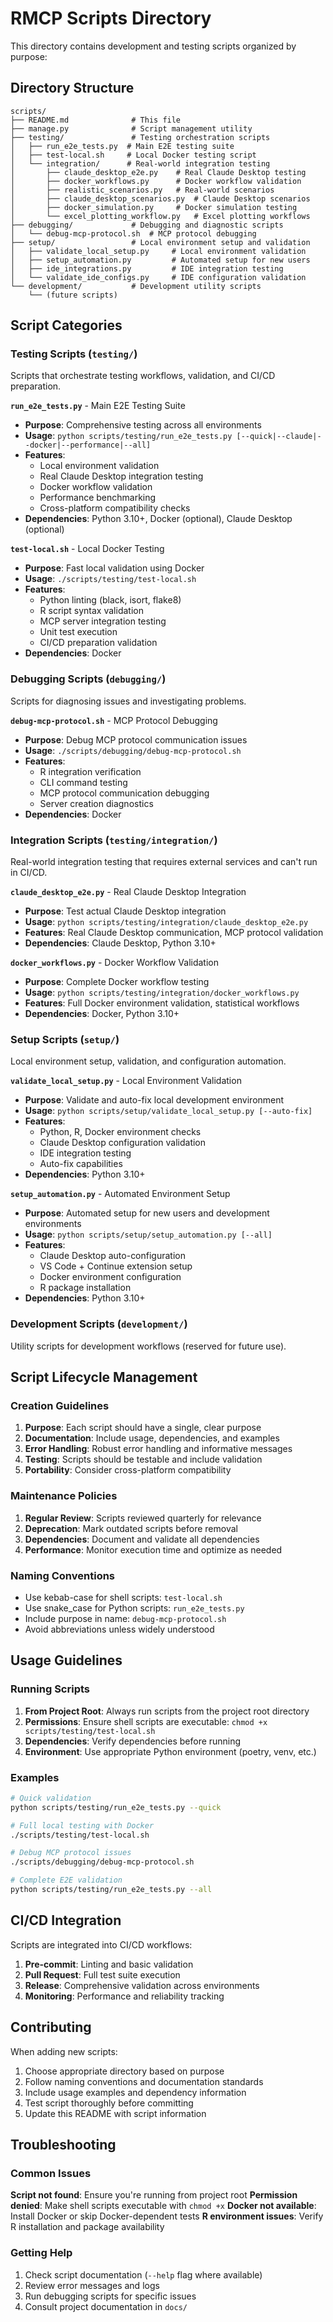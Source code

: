# RMCP Scripts Directory

This directory contains development and testing scripts organized by purpose:

## Directory Structure

```
scripts/
├── README.md              # This file
├── manage.py              # Script management utility
├── testing/               # Testing orchestration scripts
│   ├── run_e2e_tests.py  # Main E2E testing suite
│   ├── test-local.sh     # Local Docker testing script
│   └── integration/      # Real-world integration testing
│       ├── claude_desktop_e2e.py    # Real Claude Desktop testing
│       ├── docker_workflows.py      # Docker workflow validation
│       ├── realistic_scenarios.py   # Real-world scenarios
│       ├── claude_desktop_scenarios.py  # Claude Desktop scenarios
│       ├── docker_simulation.py     # Docker simulation testing
│       └── excel_plotting_workflow.py   # Excel plotting workflows
├── debugging/             # Debugging and diagnostic scripts
│   └── debug-mcp-protocol.sh  # MCP protocol debugging
├── setup/                 # Local environment setup and validation
│   ├── validate_local_setup.py     # Local environment validation
│   ├── setup_automation.py         # Automated setup for new users
│   ├── ide_integrations.py         # IDE integration testing
│   └── validate_ide_configs.py     # IDE configuration validation
└── development/           # Development utility scripts
    └── (future scripts)
```

## Script Categories

### Testing Scripts (`testing/`)

Scripts that orchestrate testing workflows, validation, and CI/CD preparation.

**`run_e2e_tests.py`** - Main E2E Testing Suite
- **Purpose**: Comprehensive testing across all environments
- **Usage**: `python scripts/testing/run_e2e_tests.py [--quick|--claude|--docker|--performance|--all]`
- **Features**:
  - Local environment validation
  - Real Claude Desktop integration testing
  - Docker workflow validation
  - Performance benchmarking
  - Cross-platform compatibility checks
- **Dependencies**: Python 3.10+, Docker (optional), Claude Desktop (optional)

**`test-local.sh`** - Local Docker Testing
- **Purpose**: Fast local validation using Docker
- **Usage**: `./scripts/testing/test-local.sh`
- **Features**:
  - Python linting (black, isort, flake8)
  - R script syntax validation
  - MCP server integration testing
  - Unit test execution
  - CI/CD preparation validation
- **Dependencies**: Docker

### Debugging Scripts (`debugging/`)

Scripts for diagnosing issues and investigating problems.

**`debug-mcp-protocol.sh`** - MCP Protocol Debugging
- **Purpose**: Debug MCP protocol communication issues
- **Usage**: `./scripts/debugging/debug-mcp-protocol.sh`
- **Features**:
  - R integration verification
  - CLI command testing
  - MCP protocol communication debugging
  - Server creation diagnostics
- **Dependencies**: Docker

### Integration Scripts (`testing/integration/`)

Real-world integration testing that requires external services and can't run in CI/CD.

**`claude_desktop_e2e.py`** - Real Claude Desktop Integration
- **Purpose**: Test actual Claude Desktop integration
- **Usage**: `python scripts/testing/integration/claude_desktop_e2e.py`
- **Features**: Real Claude Desktop communication, MCP protocol validation
- **Dependencies**: Claude Desktop, Python 3.10+

**`docker_workflows.py`** - Docker Workflow Validation  
- **Purpose**: Complete Docker workflow testing
- **Usage**: `python scripts/testing/integration/docker_workflows.py`
- **Features**: Full Docker environment validation, statistical workflows
- **Dependencies**: Docker, Python 3.10+

### Setup Scripts (`setup/`)

Local environment setup, validation, and configuration automation.

**`validate_local_setup.py`** - Local Environment Validation
- **Purpose**: Validate and auto-fix local development environment
- **Usage**: `python scripts/setup/validate_local_setup.py [--auto-fix]`
- **Features**: 
  - Python, R, Docker environment checks
  - Claude Desktop configuration validation
  - IDE integration testing
  - Auto-fix capabilities
- **Dependencies**: Python 3.10+

**`setup_automation.py`** - Automated Environment Setup
- **Purpose**: Automated setup for new users and development environments
- **Usage**: `python scripts/setup/setup_automation.py [--all]`
- **Features**:
  - Claude Desktop auto-configuration
  - VS Code + Continue extension setup
  - Docker environment configuration
  - R package installation
- **Dependencies**: Python 3.10+

### Development Scripts (`development/`)

Utility scripts for development workflows (reserved for future use).

## Script Lifecycle Management

### Creation Guidelines

1. **Purpose**: Each script should have a single, clear purpose
2. **Documentation**: Include usage, dependencies, and examples
3. **Error Handling**: Robust error handling and informative messages
4. **Testing**: Scripts should be testable and include validation
5. **Portability**: Consider cross-platform compatibility

### Maintenance Policies

1. **Regular Review**: Scripts reviewed quarterly for relevance
2. **Deprecation**: Mark outdated scripts before removal
3. **Dependencies**: Document and validate all dependencies
4. **Performance**: Monitor execution time and optimize as needed

### Naming Conventions

- Use kebab-case for shell scripts: `test-local.sh`
- Use snake_case for Python scripts: `run_e2e_tests.py`
- Include purpose in name: `debug-mcp-protocol.sh`
- Avoid abbreviations unless widely understood

## Usage Guidelines

### Running Scripts

1. **From Project Root**: Always run scripts from the project root directory
2. **Permissions**: Ensure shell scripts are executable: `chmod +x scripts/testing/test-local.sh`
3. **Dependencies**: Verify dependencies before running
4. **Environment**: Use appropriate Python environment (poetry, venv, etc.)

### Examples

```bash
# Quick validation
python scripts/testing/run_e2e_tests.py --quick

# Full local testing with Docker
./scripts/testing/test-local.sh

# Debug MCP protocol issues
./scripts/debugging/debug-mcp-protocol.sh

# Complete E2E validation
python scripts/testing/run_e2e_tests.py --all
```

## CI/CD Integration

Scripts are integrated into CI/CD workflows:

1. **Pre-commit**: Linting and basic validation
2. **Pull Request**: Full test suite execution
3. **Release**: Comprehensive validation across environments
4. **Monitoring**: Performance and reliability tracking

## Contributing

When adding new scripts:

1. Choose appropriate directory based on purpose
2. Follow naming conventions and documentation standards
3. Include usage examples and dependency information
4. Test script thoroughly before committing
5. Update this README with script information

## Troubleshooting

### Common Issues

**Script not found**: Ensure you're running from project root
**Permission denied**: Make shell scripts executable with `chmod +x`
**Docker not available**: Install Docker or skip Docker-dependent tests
**R environment issues**: Verify R installation and package availability

### Getting Help

1. Check script documentation (`--help` flag where available)
2. Review error messages and logs
3. Run debugging scripts for specific issues
4. Consult project documentation in `docs/`